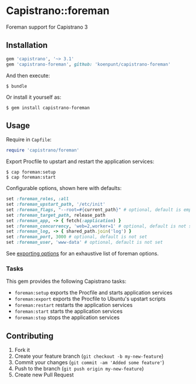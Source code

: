 # Capistrano::foreman

Foreman support for Capistrano 3

## Installation

```ruby
gem 'capistrano', '~> 3.1'
gem 'capistrano-foreman', github: 'koenpunt/capistrano-foreman'
```

And then execute:

    $ bundle

Or install it yourself as:

    $ gem install capistrano-foreman

## Usage

Require in `Capfile`:

```ruby
require 'capistrano/foreman'
```

Export Procfile to upstart and restart the application services:

    $ cap foreman:setup
    $ cap foreman:start

Configurable options, shown here with defaults:

```ruby
set :foreman_roles, :all
set :foreman_upstart_path, '/etc/init'
set :foreman_flags, "--root=#{current_path}" # optional, default is empty string
set :foreman_target_path, release_path
set :foreman_app, -> { fetch(:application) }
set :foreman_concurrency, 'web=2,worker=1' # optional, default is not set
set :foreman_log, -> { shared_path.join('log') }
set :foreman_port, 3000 # optional, default is not set
set :foreman_user, 'www-data' # optional, default is not set
```

See [exporting options](http://ddollar.github.io/foreman/#EXPORTING) for an exhaustive list of foreman options.

### Tasks

This gem provides the following Capistrano tasks:

* `foreman:setup` exports the Procfile and starts application services
* `foreman:export` exports the Procfile to Ubuntu's upstart scripts
* `foreman:restart` restarts the application services
* `foreman:start` starts the application services
* `foreman:stop` stops the application services

## Contributing

1. Fork it
2. Create your feature branch (`git checkout -b my-new-feature`)
3. Commit your changes (`git commit -am 'Added some feature'`)
4. Push to the branch (`git push origin my-new-feature`)
5. Create new Pull Request